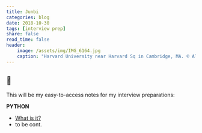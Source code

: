```yaml
---
title: Junbi
categories: blog
date: 2018-10-30
tags: [interview prep]
share: false
read_time: false
header:
    image: /assets/img/IMG_6164.jpg
    caption: "Harvard University near Harvard Sq in Cambridge, MA. © Alex Shoop"
---
```

## :snake:

This will be my easy-to-access notes for my interview preparations:

**PYTHON**
- [What is it?](!https://www.python.org/doc/essays/blurb/)
- to be cont.

